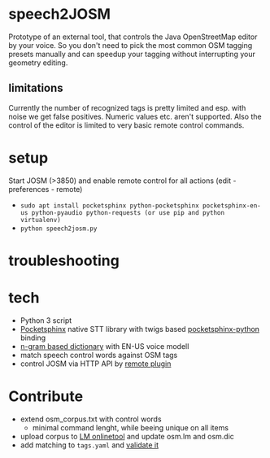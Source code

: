 # speech2JOSM

Prototype of an external tool, that controls the Java OpenStreetMap editor by your voice. So you don't need to pick the most common OSM tagging presets manually and can speedup your tagging without interrupting your geometry editing.

## limitations

Currently the number of recognized tags is pretty limited and esp. with noise we get false positives.
Numeric values etc. aren't supported. Also the control of the editor is limited to very basic remote control commands.

# setup

Start JOSM (>3850) and enable remote control for all actions (edit - preferences - remote)
* `sudo apt install pocketsphinx python-pocketsphinx pocketsphinx-en-us python-pyaudio python-requests (or use pip and python virtualenv)`
* `python speech2josm.py`

# troubleshooting

# tech

* Python 3 script
* [Pocketsphinx](https://github.com/cmusphinx/pocketsphinx) native STT library with twigs based [pocketsphinx-python](https://github.com/cmusphinx/pocketsphinx-python) binding
* [n-gram based dictionary](https://cmusphinx.github.io/wiki/tutoriallm/#building-a-simple-language-model-using-a-web-service) with EN-US voice modell
* match speech control words against OSM tags
* control JOSM via HTTP API by [remote plugin](https://wiki.openstreetmap.org/wiki/JOSM/RemoteControl)

# Contribute

* extend osm_corpus.txt with control words
    * minimal command lenght, while beeing unique on all items
* upload corpus to [LM onlinetool](http://www.speech.cs.cmu.edu/tools/lmtool-new.html) and update osm.lm and osm.dic
* add matching to `tags.yaml` and [validate it](https://codebeautify.org/yaml-validator)

